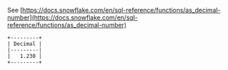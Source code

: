 See [https://docs.snowflake.com/en/sql-reference/functions/as_decimal-number](https://docs.snowflake.com/en/sql-reference/functions/as_decimal-number)
```
+---------+
| Decimal |
|---------|
|   1.230 |
+---------+
```
